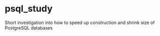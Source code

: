 # psql_study
Short investigation into how to speed up construction and shrink size of PostgreSQL databases
